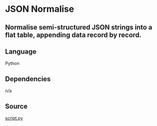 # JSON Normalise

## Normalise semi-structured JSON strings into a flat table, appending data record by record.

## Language
Python

## Dependencies
n/a

## Source
[script.py](https://github.com/visokio/omniscope-custom-blocks/blob/master/Preparation/JSON/Normalise/script.py)
